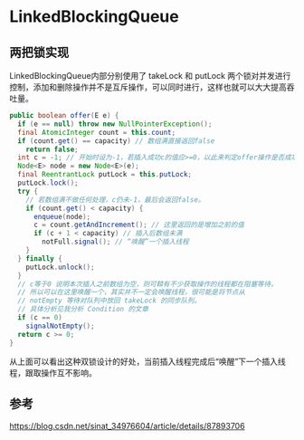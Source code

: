 # LinkedBlockingQueue



## 两把锁实现

LinkedBlockingQueue内部分别使用了 takeLock 和 putLock 两个锁对并发进行控制，添加和删除操作并不是互斥操作，可以同时进行，这样也就可以大大提高吞吐量。

```java
public boolean offer(E e) {
  if (e == null) throw new NullPointerException();
  final AtomicInteger count = this.count;
  if (count.get() == capacity) // 数组满直接返回false
    return false;
  int c = -1; // 开始时设为-1，若插入成功c的值应>=0，以此来判定offer操作是否成功
  Node<E> node = new Node<E>(e);
  final ReentrantLock putLock = this.putLock;
  putLock.lock();
  try {
    // 若数组满不做任何处理，c仍未-1，最后会返回false。
    if (count.get() < capacity) {
      enqueue(node);
      c = count.getAndIncrement(); // 这里返回的是增加之前的值
      if (c + 1 < capacity) // 插入后数组未满
        notFull.signal(); // “唤醒”一个插入线程
    }
  } finally {
    putLock.unlock();
  }
  // c等于0 说明本次插入之前数组为空，则可鞥有不少获取操作的线程都在阻塞等待，
  // 所以可以在这里唤醒一个，其实并不一定会唤醒线程，很可能是将节点从
  // notEmpty 等待对队列中放回 takeLock 的同步队列。
  // 具体分析见我分析 Condition 的文章
  if (c == 0) 
    signalNotEmpty();
  return c >= 0;
}
```

从上面可以看出这种双锁设计的好处，当前插入线程完成后“唤醒”下一个插入线程，跟取操作互不影响。





## 参考

https://blog.csdn.net/sinat_34976604/article/details/87893706